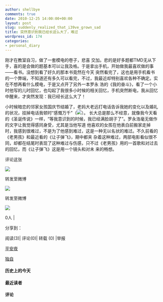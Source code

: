 ```yaml
---
author: shellbye
comments: true
date: 2010-12-25 14:00:00+00:00
layout: post
slug: suddenly_realized_that_i39ve_grown_sad
title: 突然意识到我已经长这么大了，难过
wordpress_id: 174
categories:
- personal_diary
---
```


刚才在教室自习，做了一套模电的卷子，悲喜 交加。悲的是好多题都TMD无从下手，喜的是会做的题基本可以让我及格。于是拿出手机，开始做我最喜欢做的事——看书。没想到看了好久的那本书竟然在今天 突然看完了，这也是用手机看书的一个弊端，不知道还有多久可以看完，不过，我最近却特别喜欢各种不确定。实在不想再看什么模电，于是又点开了另外一本罗永 浩的《我的奋斗》，看了一个小时他写的儿时回忆，也勾起了我很多小时候的相关回忆，手机突然断电，我从回忆中醒来，才突然发现：我已经长这么大了！

小时候暗恋的邻家女孩国庆节结婚了，老妈大老远打电话告诉我她的变化以及婚礼的状况，挂掉电话我顿时“感慨万千”（![](http://img.ph.126.net/0TVBcFBHA7hn_QRvMfheww==/1041738888806548301.jpg)）。 长大总是那么不经意，就像我今天看的《圣诞传说》一样，“等我意识到的时候，我已经满脸胡子了”。罗永浩毫无做作的文字让我觉得感同身受，尤其是当他写道 他喜欢的女孩在他表白前搬家走掉时，我感到很难过，不是为了他感到难过，这是一种无以名状的难过。不久前看的《老男孩》和最近看的《让子弹飞》，期中都夹 杂着这种难过，两部电影看似很不同，却都在结尾时表现了这种难过与伤感，只不过《老男孩》用的一首歌和对过去的回忆，而《让子弹飞》这是用一个镜头和对未 来的畅想。 



































评论这张









![](http://b.bst.126.net/newpage/images/microblog.png?1)

转发至微博
















![](http://b.bst.126.net/newpage/images/microblog.png?1)

转发至微博













![](http://b.bst.126.net/style/common/tuijian.png)

0人 | 
	        
分享到： 






阅读(3)|
评论(0)|
转载 (0)
|举报



























[平安夜](http://bai444854713.blog.163.com/blog/static/163312182201011249510580/)





[独自](http://bai444854713.blog.163.com/blog/static/163312182201011276220341/)










#### 历史上的今天













#### 最近读者
















#### 评论



















